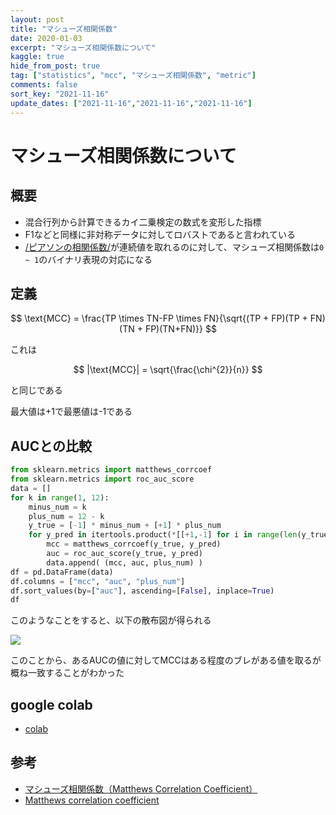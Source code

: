 ```yaml
---
layout: post
title: "マシューズ相関係数"
date: 2020-01-03
excerpt: "マシューズ相関係数について"
kaggle: true
hide_from_post: true
tag: ["statistics", "mcc", "マシューズ相関係数", "metric"]
comments: false
sort_key: "2021-11-16"
update_dates: ["2021-11-16","2021-11-16","2021-11-16"]
---
```


# マシューズ相関係数について

## 概要
 - 混合行列から計算できるカイ二乗検定の数式を変形した指標
 - F1などと同様に非対称データに対してロバストであると言われている
 - [/ピアソンの相関係数/](/ピアソンの相関係数/)が連続値を取れるのに対して、マシューズ相関係数は`0 ~ 1`のバイナリ表現の対応になる

## 定義

$$
\text{MCC} = \frac{TP \times TN-FP \times FN}{\sqrt{(TP + FP)(TP + FN)(TN + FP)(TN+FN)}}
$$

これは

$$
|\text{MCC}| = \sqrt{\frac{\chi^{2}}{n}}
$$

と同じである  

最大値は+1で最悪値は-1である

## AUCとの比較

```python
from sklearn.metrics import matthews_corrcoef
from sklearn.metrics import roc_auc_score
data = []
for k in range(1, 12):
    minus_num = k
    plus_num = 12 - k
    y_true = [-1] * minus_num + [+1] * plus_num
    for y_pred in itertools.product(*[[+1,-1] for i in range(len(y_true))]):
        mcc = matthews_corrcoef(y_true, y_pred)
        auc = roc_auc_score(y_true, y_pred)
        data.append( (mcc, auc, plus_num) )
df = pd.DataFrame(data)
df.columns = ["mcc", "auc", "plus_num"]
df.sort_values(by=["auc"], ascending=[False], inplace=True)
df
```
このようなことをすると、以下の散布図が得られる  

<div>
  <img src="https://user-images.githubusercontent.com/4949982/141970790-1056c4f3-2a6f-4468-b058-dd8ab472eba0.png">
</div>

このことから、あるAUCの値に対してMCCはある程度のブレがある値を取るが概ね一致することがわかった

## google colab
 - [colab](https://colab.research.google.com/drive/1kJbGusi5Vl1QEs6_h8wdtk-TkuPx3Xi6?usp=sharing)

## 参考
 - [マシューズ相関係数（Matthews Correlation Coefficient）](https://mathwords.net/mcc)
 - [Matthews correlation coefficient](https://en.wikipedia.org/wiki/Matthews_correlation_coefficient)
